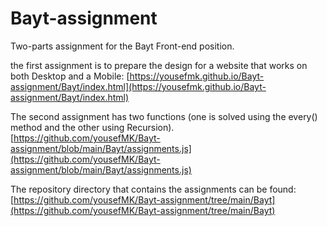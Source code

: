 # Bayt-assignment
Two-parts assignment for the Bayt Front-end position.

the first assignment is to prepare the design for a website that works on both Desktop and a Mobile:
[https://yousefmk.github.io/Bayt-assignment/Bayt/index.html](https://yousefmk.github.io/Bayt-assignment/Bayt/index.html)

The second assignment has two functions (one is solved using the every() method and the other using Recursion).
[https://github.com/yousefMK/Bayt-assignment/blob/main/Bayt/assignments.js](https://github.com/yousefMK/Bayt-assignment/blob/main/Bayt/assignments.js)

The repository directory that contains the assignments can be found:
[https://github.com/yousefMK/Bayt-assignment/tree/main/Bayt](https://github.com/yousefMK/Bayt-assignment/tree/main/Bayt)
